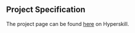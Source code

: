 ## Project Specification

The project page can be found [here](https://hyperskill.org/projects/54?track=1) on Hyperskill.